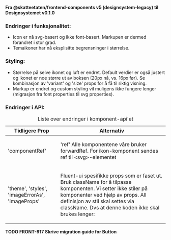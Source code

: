 **Fra @skatteetaten/frontend-components v5 (designsystem-legacy) til Designsystemet v0.1.0**

### Endringer i funksjonalitet:

- Icon er nå svg-basert og ikke font-basert. Markupen er dermed forandret i stor grad.
- Temaikoner har nå eksplisitte begrensninger i størrelse.

### Styling:

- Størrelse på selve ikonet og luft er endret. Default verdier er også justert og ikonet er noe større ut av boksen (20px nå, vs. 16px før). Se kombinasjon av 'variant' og 'size' props for å få til riktig visning.
- Markup er endret og custom styling vil muligens ikke fungere lenger (migrasjon fra font properties til svg properties).

### Endringer i API:

<!--For full API-dokumentasjon, vennligst se på [button komponent](https://breakdance.github.io/breakdance/) på dokumentasjonssiden til designsystemet.
( //TODO FRONT-917 Lenke til EPI dok)-->

<div className="migration-tabell">
<table>
<caption>Liste over endringer i komponent-api'et</caption>
<thead><tr><th>Tidligere Prop</th><th>Alternativ</th></tr></thead>
<tbody>
<tr>

<td> 'componentRef' </td>
<td>

'ref'
Alle komponentene våre bruker forwardRef. For ikon-komponent sendes ref til &lt;svg&gt;-elementet

</td>
</tr>
<tr>
<td> 'theme', 'styles', 'imageErrorAs', 'imageProps' </td>
<td>

Fluent-ui spesifikke props som er faset ut. Bruk className for å tilpasse komponenten.
Vi setter ikke stiler på komponenter ved hjelp av props. All definisjon av stil skal settes via className.
Dvs at denne koden ikke skal brukes lenger:

</td>
</tr>

</tbody>
</table>
</div>

**TODO FRONT-917 Skrive migration guide for Button**
